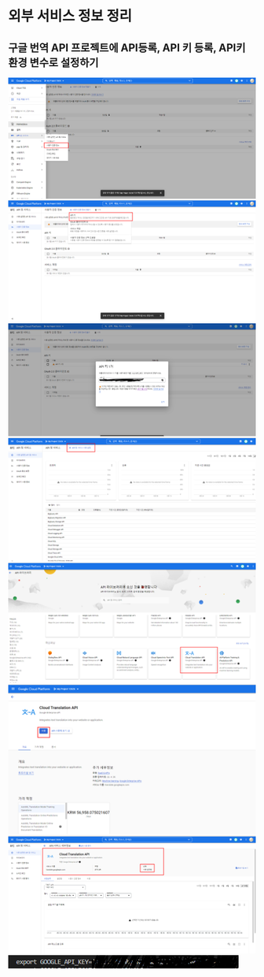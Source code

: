 #  외부 서비스 정보 정리

## 구글 번역 API 프로젝트에 API등록, API 키 등록, API키 환경 변수로 설정하기

![](image/%EA%B5%AC%EA%B8%801.png)
![](image/%EA%B5%AC%EA%B8%802.png)
![](image/%EA%B5%AC%EA%B8%803.png)
![](image/%EA%B5%AC%EA%B8%804.png)
![](image/%EA%B5%AC%EA%B8%805.png)
![](image/%EA%B5%AC%EA%B8%806.png)
![](image/%EA%B5%AC%EA%B8%807.png)
![](image/%EA%B5%AC%EA%B8%808.png)


